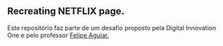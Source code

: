 ## Recreating NETFLIX page.
Este repositório faz parte de um desafio proposto pela Digital Innovation One e pelo professor <a href="https://www.linkedin.com/in/felipe-aguiar-047/">Felipe Aguiar.</a>
